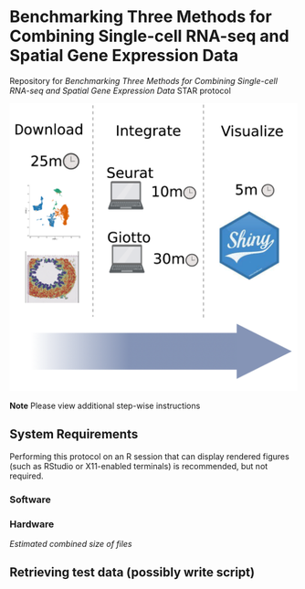 # Benchmarking Three Methods for Combining Single-cell RNA-seq and Spatial Gene Expression Data
Repository for *Benchmarking Three Methods for Combining Single-cell RNA-seq and Spatial Gene Expression Data* STAR protocol

![Graphical abstract for this protocol](https://github.com/tingalab/sge-integration/raw/main/integration-protocol-ga.png)


**Note** Please view additional step-wise instructions 
## System Requirements

Performing this protocol on an R session that can display rendered figures (such as RStudio or X11-enabled terminals) is recommended, but not required. 

### Software

### Hardware

*Estimated combined size of files*

## Retrieving test data (possibly write script)

